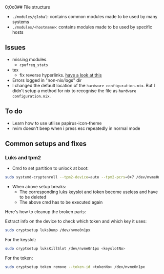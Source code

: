 0;0o0## File structure

- `./modules/global`: contains common modules made to be used by many systems
- `./modules/<hostname>`: contains modules made to be used by specific hosts

## Issues

- missing modules
    - `cpufreq_stats`
- tex
   - fix reverse hyperlinks. [have a look at this](https://tex.stackexchange.com/questions/198969/linking-the-section-titles-to-toc-using-only-hyperref)
- Errors logged in "non-nix/logs" dir
- I changed the default location of the `hardware configuration.nix`. But I didn't setup a method for nix to recognise the file as `hardware configuration.nix`.

## To do

- Learn how to use utilise papirus-icon-theme
- nvim doesn't beep when i press esc repeatedly in normal mode

## Common setups and fixes

### Luks and tpm2

- Cmd to set partition to unlock at boot:

```bash
sudo systemd-cryptenroll --tpm2-device=auto --tpm2-pcrs=0+7 /dev/nvme0n1px
```

- When above setup breaks:
  - The corresponding luks keyslot and token become useless and have to be deleted
  - The above cmd has to be executed again

Here's how to cleanup the broken parts:

Extract info on the device to check which token and which key it uses:

```bash
sudo cryptsetup luksDump /dev/nvme0n1px
```

For the keyslot:

```bash
sudo cryptsetup luksKillSlot /dev/nvme0n1px <keyslotNo>
```

For the token:

```bash
sudo cryptsetup token remove --token-id <tokenNo> /dev/nvme0n1px
```
